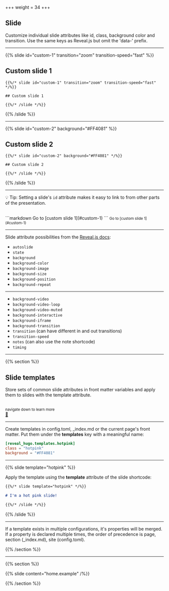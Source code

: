 +++
weight = 34
+++

## Slide

Customize individual slide attributes like id, class, background color and transition. Use the same keys as Reveal.js but omit the 'data-' prefix.

---

{{% slide id="custom-1" transition="zoom" transition-speed="fast" %}}

## Custom slide 1

```
{{%/* slide id="custom-1" transition="zoom" transition-speed="fast" */%}}

## Custom slide 1

{{%/* /slide */%}}
```

{{% /slide %}}

---

{{% slide id="custom-2" background="#FF4081" %}}

## Custom slide 2

```
{{%/* slide id="custom-2" background="#FF4081" */%}}

## Custom slide 2

{{%/* /slide */%}}
```

{{% /slide %}}

---

💡 Tip: Setting a slide's `id` attribute makes it easy to link to from other parts of the presentation.

<br>
```markdown
Go to [custom slide 1](#custom-1)
```

<small>
Go to [custom slide 1](#custom-1)
</small>

---

Slide attribute possibilities from the [Reveal.js docs](https://github.com/hakimel/reveal.js):

- `autoslide`
- `state`
- `background`
- `background-color`
- `background-image`
- `background-size`
- `background-position`
- `background-repeat`

---

- `background-video`
- `background-video-loop`
- `background-video-muted`
- `background-interactive`
- `background-iframe`
- `background-transition`
- `transition` (can have different in and out transitions)
- `transition-speed`
- `notes` (can also use the note shortcode)
- `timing`

---

{{% section %}}

## Slide templates

Store sets of common slide attributes in front matter variables and apply them to slides with the template attribute.

<br>
<small>
navigate down to learn more
</small>
<br>
<a href="#" class="navigate-down">🔽</a>

---

Create templates in config.toml, _index.md or the current page's front matter. Put them under the **templates** key with a meaningful name:

```toml
[reveal_hugo.templates.hotpink]
class = "hotpink"
background = "#FF4081"
```

---

{{% slide template="hotpink" %}}

Apply the template using the **template** attribute of the slide shortcode:

```markdown
{{%/* slide template="hotpink" */%}}

# I'm a hot pink slide!

{{%/* /slide */%}}
```

{{% /slide %}}

---

If a template exists in multiple configurations, it's properties will be merged. If a property is declared multiple times, the order of precedence is page, section (_index.md), site (config.toml).

{{% /section %}}

---

{{% section %}}

{{% slide content="home.example" /%}}

{{% /section %}}
